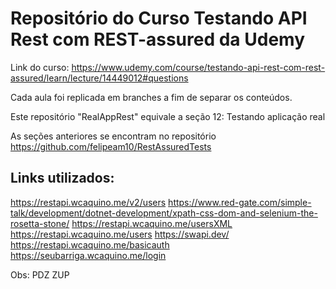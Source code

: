 # Repositório do Curso Testando API Rest com REST-assured da Udemy

Link do curso: https://www.udemy.com/course/testando-api-rest-com-rest-assured/learn/lecture/14449012#questions

Cada aula foi replicada em branches a fim de separar os conteúdos.

Este repositório "RealAppRest" equivale a seção 12: Testando aplicação real

As seções anteriores se encontram no repositório  https://github.com/felipeam10/RestAssuredTests


## Links utilizados:

https://restapi.wcaquino.me/v2/users
https://www.red-gate.com/simple-talk/development/dotnet-development/xpath-css-dom-and-selenium-the-rosetta-stone/
https://restapi.wcaquino.me/usersXML
https://restapi.wcaquino.me/users
https://swapi.dev/
https://restapi.wcaquino.me/basicauth
https://seubarriga.wcaquino.me/login

Obs: PDZ ZUP
